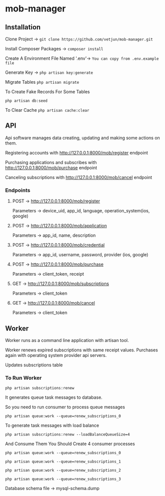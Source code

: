 # mob-manager


## Installation

Clone Project ->
`
git clone https://github.com/vetjun/mob-manager.git
`

Install Composer Packages ->
`
composer install
`

Create A Environment File Named '.env'->
`
You can copy from .env.example file
`


Generate Key ->
`
php artisan key:generate
`

Migrate Tables
`
php artisan migrate
`

To Create Fake Records For Some Tables

`
php artisan db:seed
`

To Clear Cache
`
php artisan cache:clear
`

## API

Api software manages data creating, updating and making some actions on them.

Registering accounts with http://127.0.0.1:8000/mob/register endpoint

Purchasing applications and subscribes with http://127.0.0.1:8000/mob/purchase endpoint

Canceling subscriptions with http://127.0.0.1:8000/mob/cancel endpoint


### Endpoints
1.
    POST -> http://127.0.0.1:8000/mob/register

    Parameters -> device_uid, app_id, language, operation_system(ios, google)

2.  
    POST -> http://127.0.0.1:8000/mob/application
    
    Parameters -> app_id, name, description

3.
    POST -> http://127.0.0.1:8000/mob/credential

    Parameters -> app_id, username, password, provider (ios, google)

4.
    POST -> http://127.0.0.1:8000/mob/purchase

    Parameters -> client_token, receipt

5.
    GET -> http://127.0.0.1:8000/mob/subscriptions

    Parameters -> client_token

6.
    GET -> http://127.0.0.1:8000/mob/cancel

    Parameters -> client_token


## Worker
    
Worker runs as a command line application with artisan tool.

Worker renews expired subscriptions with same receipt values. Purchases again with operating system provider api servers.

Updates subscriptions table

### To Run Worker

`
php artisan subscriptions:renew
`

It generates queue task messages to database.

So you need to run consumer to process queue messages

`
php artisan queue:work --queue=renew_subscriptions_0
`

To generate task messages with load balance

`
php artisan subscriptions:renew --loadBalanceQueueSize=4
`

And Consume Them You Should Create 4 consumer processes

`
php artisan queue:work --queue=renew_subscriptions_0
`

`
php artisan queue:work --queue=renew_subscriptions_1
`

`
php artisan queue:work --queue=renew_subscriptions_2
`

`
php artisan queue:work --queue=renew_subscriptions_3
`

Database schema file -> mysql-schema.dump
